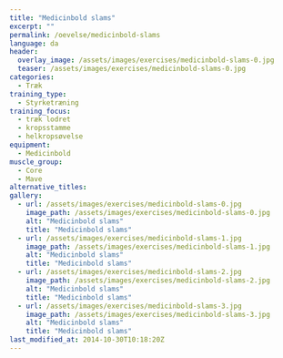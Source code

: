 ```yaml
---
title: "Medicinbold slams"
excerpt: ""
permalink: /oevelse/medicinbold-slams
language: da
header:
  overlay_image: /assets/images/exercises/medicinbold-slams-0.jpg
  teaser: /assets/images/exercises/medicinbold-slams-0.jpg
categories:
  - Træk
training_type: 
  - Styrketræning
training_focus: 
  - træk lodret
  - kropsstamme
  - helkropsøvelse
equipment:
  - Medicinbold
muscle_group:
  - Core
  - Mave
alternative_titles:
gallery:
  - url: /assets/images/exercises/medicinbold-slams-0.jpg
    image_path: /assets/images/exercises/medicinbold-slams-0.jpg
    alt: "Medicinbold slams"
    title: "Medicinbold slams"
  - url: /assets/images/exercises/medicinbold-slams-1.jpg
    image_path: /assets/images/exercises/medicinbold-slams-1.jpg
    alt: "Medicinbold slams"
    title: "Medicinbold slams"
  - url: /assets/images/exercises/medicinbold-slams-2.jpg
    image_path: /assets/images/exercises/medicinbold-slams-2.jpg
    alt: "Medicinbold slams"
    title: "Medicinbold slams"
  - url: /assets/images/exercises/medicinbold-slams-3.jpg
    image_path: /assets/images/exercises/medicinbold-slams-3.jpg
    alt: "Medicinbold slams"
    title: "Medicinbold slams"
last_modified_at: 2014-10-30T10:18:20Z
---
```



